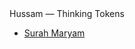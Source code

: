 <div class="win98-window">
  <div class="win98-titlebar"><span class="win98-icon"></span> Hussam — Thinking Tokens</div>
  <ul class="win98-list">
    <li><a href="surah-maryam/">Surah Maryam</a></li>
  </ul>
</div>

